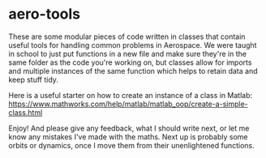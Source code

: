# aero-tools
These are some modular pieces of code written in classes that contain useful tools for handling common problems in Aerospace. We were taught in school to just put functions in a new file and make sure they're in the same folder as the code you're working on, but classes allow for imports and multiple instances of the same function which helps to retain data and keep stuff tidy.

Here is a useful starter on how to create an instance of a class in Matlab: https://www.mathworks.com/help/matlab/matlab_oop/create-a-simple-class.html

Enjoy! And please give any feedback, what I should write next, or let me know any mistakes I've made with the maths. Next up is probably some orbits or dynamics, once I move them from their unenlightened functions.
